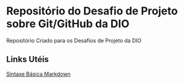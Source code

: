 # Repositório do Desafio de Projeto sobre Git/GitHub da DIO
Repositório Criado para os Desafios de Projeto da DIO

## Links Utéis
[Sintaxe Básica Markdown](https://www.markdownguide.org/basic-syntax/)
